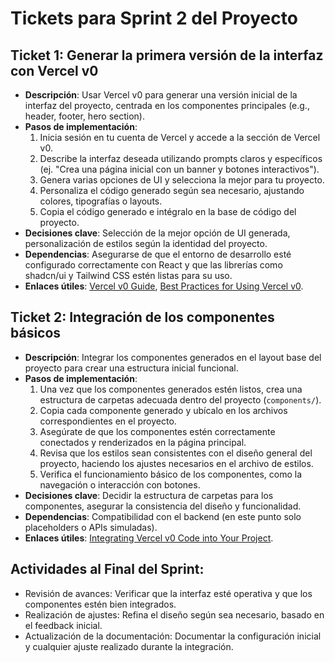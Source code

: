 # Tickets para Sprint 2 del Proyecto

## Ticket 1: Generar la primera versión de la interfaz con Vercel v0
- **Descripción**: Usar Vercel v0 para generar una versión inicial de la interfaz del proyecto, centrada en los componentes principales (e.g., header, footer, hero section).
- **Pasos de implementación**:
  1. Inicia sesión en tu cuenta de Vercel y accede a la sección de Vercel v0.
  2. Describe la interfaz deseada utilizando prompts claros y específicos (ej. "Crea una página inicial con un banner y botones interactivos").
  3. Genera varias opciones de UI y selecciona la mejor para tu proyecto.
  4. Personaliza el código generado según sea necesario, ajustando colores, tipografías o layouts.
  5. Copia el código generado e intégralo en la base de código del proyecto.
- **Decisiones clave**: Selección de la mejor opción de UI generada, personalización de estilos según la identidad del proyecto.
- **Dependencias**: Asegurarse de que el entorno de desarrollo esté configurado correctamente con React y que las librerías como shadcn/ui y Tailwind CSS estén listas para su uso.
- **Enlaces útiles**: [Vercel v0 Guide](https://apidog.com), [Best Practices for Using Vercel v0](https://logrocket.com).
  
## Ticket 2: Integración de los componentes básicos
- **Descripción**: Integrar los componentes generados en el layout base del proyecto para crear una estructura inicial funcional.
- **Pasos de implementación**:
  1. Una vez que los componentes generados estén listos, crea una estructura de carpetas adecuada dentro del proyecto (`components/`).
  2. Copia cada componente generado y ubícalo en los archivos correspondientes en el proyecto.
  3. Asegúrate de que los componentes estén correctamente conectados y renderizados en la página principal.
  4. Revisa que los estilos sean consistentes con el diseño general del proyecto, haciendo los ajustes necesarios en el archivo de estilos.
  5. Verifica el funcionamiento básico de los componentes, como la navegación o interacción con botones.
- **Decisiones clave**: Decidir la estructura de carpetas para los componentes, asegurar la consistencia del diseño y funcionalidad.
- **Dependencias**: Compatibilidad con el backend (en este punto solo placeholders o APIs simuladas).
- **Enlaces útiles**: [Integrating Vercel v0 Code into Your Project](https://echoapi.com).

## Actividades al Final del Sprint:
- Revisión de avances: Verificar que la interfaz esté operativa y que los componentes estén bien integrados.
- Realización de ajustes: Refina el diseño según sea necesario, basado en el feedback inicial.
- Actualización de la documentación: Documentar la configuración inicial y cualquier ajuste realizado durante la integración.

